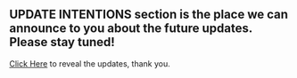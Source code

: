 UPDATE INTENTIONS section is the place we can announce to you about the future updates.
Please stay tuned!
--

[Click Here](https://github.com/gosherfed/REMIL-CONNERT/blob/Update-Intentions/UPDATE%20INTENTIONS) to reveal the updates, thank you.
